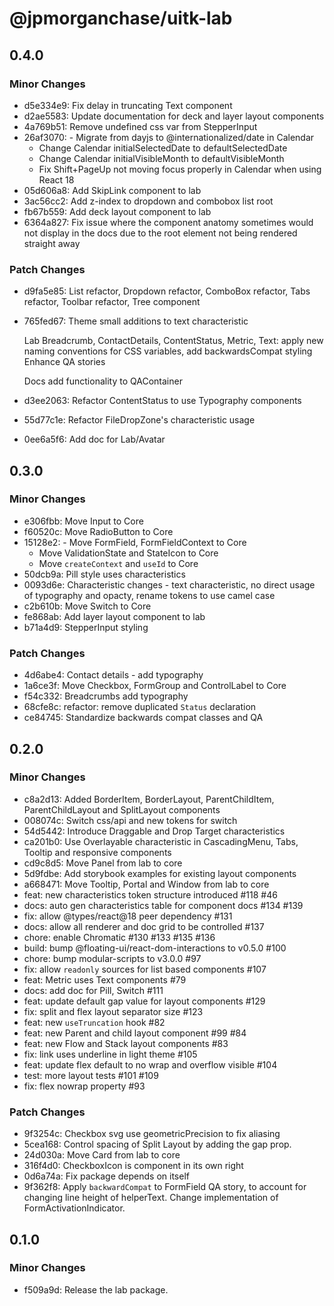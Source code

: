 # @jpmorganchase/uitk-lab

## 0.4.0

### Minor Changes

- d5e334e9: Fix delay in truncating Text component
- d2ae5583: Update documentation for deck and layer layout components
- 4a769b51: Remove undefined css var from StepperInput
- 26af3070: - Migrate
  from
  dayjs
  to
  @internationalized/date
  in
  Calendar
  - Change
    Calendar
    initialSelectedDate
    to
    defaultSelectedDate
  - Change
    Calendar
    initialVisibleMonth
    to
    defaultVisibleMonth
  - Fix
    Shift+PageUp
    not
    moving
    focus
    properly
    in
    Calendar
    when
    using
    React
    18
- 05d606a8: Add SkipLink component to lab
- 3ac56cc2: Add z-index to dropdown and combobox list root
- fb67b559: Add deck layout component to lab
- 6364a827: Fix issue where the component anatomy sometimes would not display in the docs due to the root element not being rendered straight away

### Patch Changes

- d9fa5e85: List refactor, Dropdown refactor, ComboBox refactor, Tabs refactor, Toolbar refactor, Tree component
- 765fed67: Theme
  small additions to text characteristic

  Lab
  Breadcrumb, ContactDetails, ContentStatus, Metric, Text: apply new naming conventions for CSS variables, add backwardsCompat styling
  Enhance QA stories

  Docs
  add functionality to QAContainer

- d3ee2063: Refactor ContentStatus to use Typography components
- 55d77c1e: Refactor FileDropZone's characteristic usage
- 0ee6a5f6: Add doc for Lab/Avatar

## 0.3.0

### Minor Changes

- e306fbb: Move Input to Core
- f60520c: Move RadioButton to Core
- 15128e2: - Move FormField, FormFieldContext to Core
  - Move ValidationState and StateIcon to Core
  - Move `createContext` and `useId` to Core
- 50dcb9a: Pill style uses characteristics
- 0093d6e: Characteristic changes - text characteristic, no direct usage of typography and opacty, rename tokens to use camel case
- c2b610b: Move Switch to Core
- fe868ab: Add layer layout component to lab
- b71a4d9: StepperInput styling

### Patch Changes

- 4d6abe4: Contact details - add typography
- 1a6ce3f: Move Checkbox, FormGroup and ControlLabel to Core
- f54c332: Breadcrumbs add typography
- 68cfe8c: refactor: remove duplicated `Status` declaration
- ce84745: Standardize backwards compat classes and QA

## 0.2.0

### Minor Changes

- c8a2d13: Added BorderItem, BorderLayout, ParentChildItem, ParentChildLayout and SplitLayout components
- 008074c: Switch css/api and new tokens for switch
- 54d5442: Introduce Draggable and Drop Target characteristics
- ca201b0: Use Overlayable characteristic in CascadingMenu, Tabs, Tooltip and responsive components
- cd9c8d5: Move Panel from lab to core
- 5d9fdbe: Add storybook examples for existing layout components
- a668471: Move Tooltip, Portal and Window from lab to core
- feat: new characteristics token structure introduced #118 #46
- docs: auto gen characteristics table for component docs #134 #139
- fix: allow @types/react@18 peer dependency #131
- docs: allow all renderer and doc grid to be controlled #137
- chore: enable Chromatic #130 #133 #135 #136
- build: bump @floating-ui/react-dom-interactions to v0.5.0 #100
- chore: bump modular-scripts to v3.0.0 #97
- fix: allow `readonly` sources for list based components #107
- feat: Metric uses Text components #79
- docs: add doc for Pill, Switch #111
- feat: update default gap value for layout components #129
- fix: split and flex layout separator size #123
- feat: new `useTruncation` hook #82
- feat: new Parent and child layout component #99 #84
- feat: new Flow and Stack layout components #83
- fix: link uses underline in light theme #105
- feat: update flex default to no wrap and overflow visible #104
- test: more layout tests #101 #109
- fix: flex nowrap property #93

### Patch Changes

- 9f3254c: Checkbox svg use geometricPrecision to fix aliasing
- 5cea168: Control spacing of Split Layout by adding the gap prop.
- 24d030a: Move Card from lab to core
- 316f4d0: CheckboxIcon is component in its own right
- 0d6a74a: Fix package depends on itself
- 9f362f8: Apply `backwardCompat` to FormField QA story, to account for changing line height of helperText. Change implementation of FormActivationIndicator.

## 0.1.0

### Minor Changes

- f509a9d: Release the lab package.
